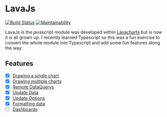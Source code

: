 # LavaJs

[![Build Status](https://travis-ci.org/lavacharts/lava.js.svg?branch=master)](https://travis-ci.org/lavacharts/lava.js)
[![Maintainability](https://api.codeclimate.com/v1/badges/96b0c79fddc76585ac58/maintainability)](https://codeclimate.com/github/lavacharts/lava.js/maintainability)

LavaJs is the javascript module was developed within [Lavacharts](https://github.com/kevinkhill/lavacharts) but is now it
is all grown up. I recently learned Typescript so this was a fun exercise to convert the whole module into Typescript and
add some fun features along the way.

## Features
- [x] [Drawing a single chart](https://lavajs.lavacharts.com)
- [x] [Drawing multiple charts](https://lavajs.lavacharts.com/multichart.html)
- [x] [Remote DataQuerys](https://lavajs.lavacharts.com/dataquery.html)
- [x] [Update Data](https://lavajs.lavacharts.com/async-data.html)
- [x] [Update Options](https://lavajs.lavacharts.com/options.html)
- [x] [Formatting data](https://lavajs.lavacharts.com/formats.html)
- [ ] [Dashboards](https://lavajs.lavacharts.com/dashboard.html)
